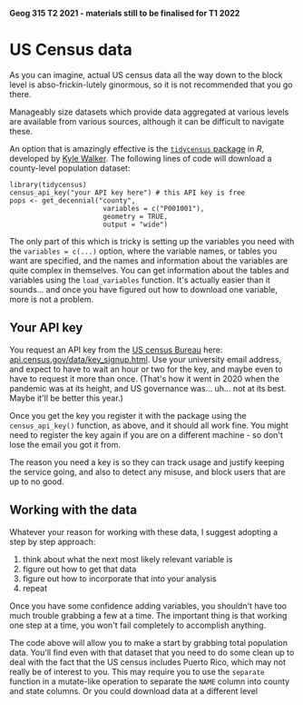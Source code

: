 **Geog 315 T2 2021 - materials still to be finalised for T1 2022**

# US Census data
As you can imagine, actual US census data all the way down to the block level is abso-frickin-lutely ginormous, so it is not recommended that you go there.

Manageably size datasets which provide data aggregated at various levels are available from various sources, although it can be difficult to navigate these.

An option that is amazingly effective is the [`tidycensus` package](https://walker-data.com/tidycensus/) in _R_, developed by [Kyle Walker](https://walker-data.com/). The following lines of code will download a county-level population dataset:

    library(tidycensus)
    census_api_key("your API key here") # this API key is free
    pops <- get_decennial("county",
                           variables = c("P001001"),
                           geometry = TRUE,
                           output = "wide")

The only part of this which is tricky is setting up the variables you need with the `variables = c(...)` option, where the variable names, or tables you want are specified, and the names and information about the variables are quite complex in themselves. You can get information about the tables and variables using the `load_variables` function. It's actually easier than it sounds... and once you have figured out how to download one variable, more is not a problem.

## Your API key
You request an API key from the [US census Bureau](https://census.gov) here: [api.census.gov/data/key_signup.html](https://api.census.gov/data/key_signup.html). Use your university email address, and expect to have to wait an hour or two for the key, and maybe even to have to request it more than once. (That's how it went in 2020 when the pandemic was at its height, and US governance was... uh... not at its best. Maybe it'll be better this year.)

Once you get the key you register it with the package using the `census_api_key()` function, as above, and it should all work fine. You might need to register the key again if you are on a different machine - so don't lose the email you got it from.

The reason you need a key is so they can track usage and justify keeping the service going, and also to detect any misuse, and block users that are up to no good.

## Working with the data
Whatever your reason for working with these data, I suggest adopting a step by step approach:

1. think about what the next most likely relevant variable is
2. figure out how to get that data
3. figure out how to incorporate that into your analysis
4. repeat

Once you have some confidence adding variables, you shouldn't have too much trouble grabbing a few at a time. The important thing is that working one step at a time, you won't fail completely to accomplish anything.

The code above will allow you to make a start by grabbing total population data. You'll find even with that dataset that you need to do some clean up to deal with the fact that the US census includes Puerto Rico, which may not really be of interest to you. This may require you to use the `separate` function in a mutate-like operation to separate the `NAME` column into county and state columns. Or you could download data at a different level 
